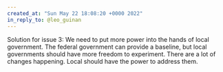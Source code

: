 ```yaml
---
created_at: "Sun May 22 18:08:20 +0000 2022"
in_reply_to: @leo_guinan
---
```


Solution for issue 3: We need to put more power into the hands of local government. The federal government can provide a baseline, but local governments should have more freedom to experiment. There are a lot of changes happening. Local should have the power to address them.
